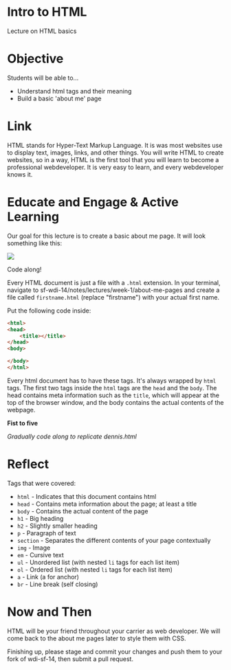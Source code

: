 # Intro to HTML
Lecture on HTML basics

# Objective
Students will be able to...

- Understand html tags and their meaning
- Build a basic 'about me' page

# Link
HTML stands for Hyper-Text Markup Language. It is was most websites use to display text, images, links, and other things. You will write HTML to create websites, so in a way, HTML is the first tool that you will learn to become a professional webdeveloper. It is very easy to learn, and every webdeveloper knows it.

# Educate and Engage & Active Learning
Our goal for this lecture is to create a basic about me page. It will look something like this:

<img src="http://i.imgur.com/RVeyzCm.png">

Code along!

Every HTML document is just a file with a `.html` extension. In your terminal, navigate to sf-wdi-14/notes/lectures/week-1/about-me-pages and create a file called `firstname.html` (replace "firstname") with your actual first name.

Put the following code inside:

```html
<html>
<head>
	<title></title>
</head>
<body>

</body>
</html>
```

Every html document has to have these tags. It's always wrapped by `html` tags. The first two tags inside the `html` tags are the `head` and the `body`. The head contains meta information such as the `title`, which will appear at the top of the browser window, and the body contains the actual contents of the webpage.

**Fist to five**

*Gradually code along to replicate dennis.html*

# Reflect
Tags that were covered:

- `html` - Indicates that this document contains html
- `head` - Contains meta information about the page; at least a title
- `body` - Contains the actual content of the page
- `h1` - Big heading
- `h2` - Slightly smaller heading
- `p` - Paragraph of text
- `section` - Separates the different contents of your page contextually
- `img` - Image
- `em` - Cursive text
- `ul` - Unordered list (with nested `li` tags for each list item)
- `ol` - Ordered list (with nested `li` tags for each list item)
- `a` - Link (a for anchor)
- `br` - Line break (self closing)

# Now and Then
HTML will be your friend throughout your carrier as web developer. We will come back to the about me pages later to style them with CSS.

Finishing up, please stage and commit your changes and push them to your fork of wdi-sf-14, then submit a pull request.
